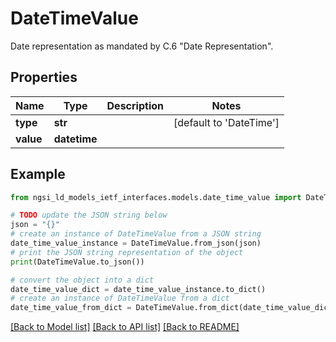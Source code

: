 # DateTimeValue

Date representation as mandated by C.6 \"Date Representation\". 

## Properties

Name | Type | Description | Notes
------------ | ------------- | ------------- | -------------
**type** | **str** |  | [default to 'DateTime']
**value** | **datetime** |  | 

## Example

```python
from ngsi_ld_models_ietf_interfaces.models.date_time_value import DateTimeValue

# TODO update the JSON string below
json = "{}"
# create an instance of DateTimeValue from a JSON string
date_time_value_instance = DateTimeValue.from_json(json)
# print the JSON string representation of the object
print(DateTimeValue.to_json())

# convert the object into a dict
date_time_value_dict = date_time_value_instance.to_dict()
# create an instance of DateTimeValue from a dict
date_time_value_from_dict = DateTimeValue.from_dict(date_time_value_dict)
```
[[Back to Model list]](../README.md#documentation-for-models) [[Back to API list]](../README.md#documentation-for-api-endpoints) [[Back to README]](../README.md)


